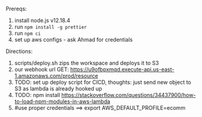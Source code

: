 Prereqs:
1. install node.js v12.18.4
2. run `npm install -g prettier`
3. run `npm ci`
3. set up aws configs - ask Ahmad for credentials


Directions:
1. scripts/deploy.sh zips the workspace and deploys it to S3
2. our webhook url GET: https://u9ofbpxmqd.execute-api.us-east-1.amazonaws.com/prod/resource
3. TODO: set up deploy script for CICD, thoughts: just send new object to S3 as lambda is already hooked up
4. TODO: npm install https://stackoverflow.com/questions/34437900/how-to-load-npm-modules-in-aws-lambda
5. #use proper credentials ==> export AWS_DEFAULT_PROFILE=ecomm